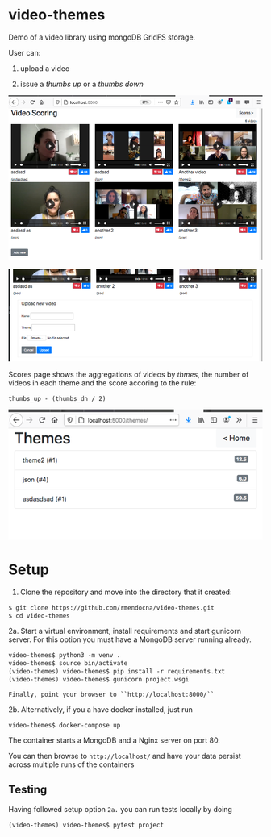 # video-themes

Demo of a video library using mongoDB GridFS storage. 

User can:

 1. upload a video
 
 2. issue a *thumbs up* or a *thumbs down* 

![index](imgs/index.png)

![Upload Video](imgs/new.png)


Scores page shows the aggregations of videos by *thmes*, the number of videos in each theme and the score accoring to the rule:
    
    thumbs_up - (thumbs_dn / 2)

![Scores](imgs/scores.png)

# Setup

 1. Clone the repository and move into the directory that it created:
```
$ git clone https://github.com/rmendocna/video-themes.git
$ cd video-themes
```
    
 2a. Start a virtual environment, install requirements and start gunicorn server. 
    For this option you must have a MongoDB server running already.
```    
video-themes$ python3 -m venv .
video-themes$ source bin/activate
(video-themes) video-themes$ pip install -r requirements.txt
(video-themes) video-themes$ gunicorn project.wsgi
```
    
    Finally, point your browser to ``http://localhost:8000/``
    
 2b. Alternatively, if you a have docker installed, just run
``` 
video-themes$ docker-compose up
```
   The container starts a MongoDB and a Nginx server on port 80.
   
   You can then browse to ``http://localhost/`` and have your data persist
   across multiple runs of the containers 

## Testing

 Having followed setup option `2a.` you can run tests locally by doing
```
(video-themes) video-themes$ pytest project
```
